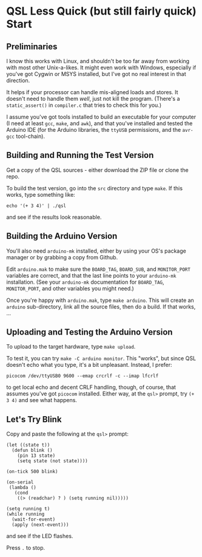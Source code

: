 QSL Less Quick (but still fairly quick) Start
=============================================

Preliminaries
-------------

I know this works with Linux, and shouldn't be too far away from
working with most other Unix-a-likes.  It might even work with
Windows, especially if you've got Cygwin or MSYS installed, but I've
got no real interest in that direction.

It helps if your processor can handle mis-aligned loads and stores.
It doesn't need to handle them _well_, just not kill the program.
(There's a `static_assert()` in `compiler.c` that tries to check this
for you.)

I assume you've got tools installed to build an executable for your
computer (I need at least `gcc`, `make`, and `awk`), and that you've
installed and tested the Arduino IDE (for the Arduino libraries, the
`ttyUSB` permissions, and the `avr-gcc` tool-chain).

Building and Running the Test Version
-------------------------------------

Get a copy of the QSL sources - either download the ZIP file or clone
the repo.

To build the test version, go into the `src` directory and type
`make`. If this works, type something like:

    echo '(+ 3 4)' | ./qsl

and see if the results look reasonable.


Building the Arduino Version
----------------------------

You'll also need `arduino-mk` installed, either by using your OS's
package manager or by grabbing a copy from Github.

Edit `arduino.mak` to make sure the `BOARD_TAG`, `BOARD_SUB`, and
`MONITOR_PORT` variables are correct, and that the last line points to
your `arduino-mk` installation.  (See your `arduino-mk` documentation
for `BOARD_TAG`, `MONITOR_PORT`, and other variables you might need.)

Once you're happy with `arduino.mak`, type `make arduino`.  This will
create an `arduino` sub-directory, link all the source files, then do
a build.  If that works, ...


Uploading and Testing the Arduino Version
-----------------------------------------

To upload to the target hardware, type `make upload`.

To test it, you can try `make -C arduino monitor`.  This "works", but
since QSL doesn't echo what you type, it's a bit unpleasant.  Instead,
I prefer:

    picocom /dev/ttyUSB0 9600 --emap crcrlf -c --imap lfcrlf

to get local echo and decent CRLF handling, though, of course, that
assumes you've got `picocom` installed.  Either way, at the `qsl>`
prompt, try `(+ 3 4)` and see what happens.

Let's Try Blink
---------------

Copy and paste the following at the `qsl>` prompt:

    (let ((state t))
      (defun blink ()
        (pin 13 state)
        (setq state (not state))))

    (on-tick 500 blink)

    (on-serial
     (lambda ()
       (cond
        ((> (readchar) ? ) (setq running nil)))))

    (setq running t)
    (while running
      (wait-for-event)
      (apply (next-event)))

and see if the LED flashes.

Press `.` to stop.
